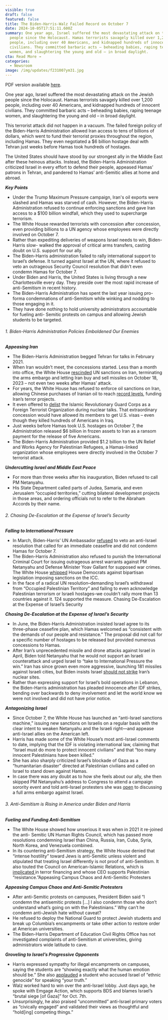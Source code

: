 ```yaml
---
visible: true
draft: false
featured: false
title: The Biden-Harris-Walz Failed Record on October 7
date: 2024-10-05T17:51:11.600Z
summary: One year ago, Israel suffered the most devastating attack on the Jewish
  people since the Holocaust. Hamas terrorists savagely killed over 1,200
  people, including over 40 Americans, and kidnapped hundreds of innocent
  civilians. They committed barbaric acts – beheading babies, raping teenage
  women, and slaughtering the young and old – in broad daylight.
cta: Read More →
categories:
  - Newsroom
image: /img/updates/f231007ym31.jpg
---
```

PDF version available [here](https://www.dropbox.com/scl/fi/33qa9btqb11nuvc877o1c/October-7-Messaging.pdf?rlkey=a9qnghln02mhker4xqksmr4z5&st=zf5ishl6&dl=0).

One year ago, Israel suffered the most devastating attack on the Jewish people since the Holocaust. Hamas terrorists savagely killed over 1,200 people, including over 40 Americans, and kidnapped hundreds of innocent civilians. They committed barbaric acts – beheading babies, raping teenage women, and slaughtering the young and old – in broad daylight.

This terrorist attack did not happen in a vacuum. The failed foreign policy of the Biden-Harris Administration allowed Iran access to tens of billions of dollars, which went to fund their terrorist proxies throughout the region, including Hamas. They even negotiated a $6 billion hostage deal with Tehran just weeks before Hamas took hundreds of hostages.

The United States should have stood by our strongest ally in the Middle East after these heinous attacks. Instead, the Biden-Harris Administration criticized Israel in every effort to defend their people, appeased Hamas’ patrons in Tehran, and pandered to Hamas’ anti-Semitic allies at home and abroad.

***Key Points***

* Under the Trump Maximum Pressure campaign, Iran's oil exports were slashed and Hamas was starved of cash. However, the Biden-Harris Administration refused to continue enforcing sanctions and gave Iran access to a $100 billion windfall, which they used to supercharge terrorism.
* The White House rewarded terrorists with concession after concession, even providing billions to a UN agency whose employees were directly involved on October 7.
* Rather than expediting deliveries of weapons Israel needs to win, Biden-Harris slow- walked the approval of critical arms transfers, casting doubt on U.S. support for our ally.
* The Biden-Harris administration failed to rally international support to Israel’s defense. It turned against Israel at the UN, where it refused to veto an outrageous Security Council resolution that didn’t even condemn Hamas for October 7.
* Under Biden and Harris, the United States is living through a new Charlottesville every day. They preside over the most rapid increase of anti-Semitism in recent history.
* The Biden-Harris Administration has spent the last year issuing pro-forma condemnations of anti-Semitism while winking and nodding to those engaging in it.
* They have done nothing to hold university administrators accountable for fueling anti- Semitic protests on campus and allowing Jewish students to be targeted.

###### 1. Biden-Harris Administration Policies Emboldened Our Enemies

***Appeasing Iran***

* The Biden-Harris Administration begged Tehran for talks in February 2021.
* When Iran wouldn’t meet, the concessions started. Less than a month into office, the White House [rescinded](https://apnews.com/article/joe-biden-donald-trump-iran-united-states-united-nations-aa8f38fa3bf7de3c09a469ec91664a3c) UN sanctions on Iran, terminating the arms embargo and letting Iran buy and sell missiles on October 18, 2023 – not even two weeks after Hamas’ attack.
* For years, the White House has refused to enforce oil sanctions on Iran, allowing Chinese purchases of Iranian oil to reach [record levels](https://freebeacon.com/national-security/iran-raked-in-16-billion-from-illicit-oil-sales-in-just-4-months-highlighting-biden-harris-admins-lax-sanctions-enforcement/), funding Iran’s terror projects.
* It even offered to [delist](https://www.tabletmag.com/sections/news/articles/this-isnt-obamas-iran-deal-its-much-much-worse) the Islamic Revolutionary Guard Corps as a Foreign Terrorist Organization during nuclear talks. That extraordinary concession would have allowed its members to get U.S. visas – even though they killed hundreds of Americans in Iraq.
* Just weeks before Hamas took U.S. hostages on October 7, the Administration released $6 billion in frozen assets to Iran as a ransom payment for the release of five Americans.
* The Biden-Harris Administration provided $1.2 billion to the UN Relief and Works Agency for Palestinian Refugees, a Hamas-linked organization whose employees were directly involved in the October 7 terrorist attack.

***Undercutting Israel and Middle East Peace***

* For more than three weeks after his inauguration, Biden refused to call PM Netanyahu.
* His State Department called parts of Judea, Samaria, and even Jerusalem “occupied territories,” cutting bilateral development projects in those areas, and ordering officials not to refer to the Abraham Accords by their name.

###### 2. Chasing De-Escalation at the Expense of Israel’s Security

***Falling to International Pressure***

* In March, Biden-Harris’ UN Ambassador [refused](https://jinsa.org/jinsa_report/us-abstention-at-the-un-undermined-support-for-israel-and-stated-us-policy/) to veto an anti-Israel resolution that called for an immediate ceasefire and did not condemn Hamas for October 7.
* The Biden-Harris Administration also refused to punish the International Criminal Court for issuing outrageous arrest warrants against PM Netanyahu and Defense Minister Yoav Gallant for supposed war crimes. The White House [whipped](https://www.axios.com/2024/06/04/icc-sanctions-vote-house-passes) House Democrats against bipartisan legislation imposing sanctions on the ICC.
* In the face of a radical UN resolution–demanding Israel’s withdrawal from “Occupied Palestinian Territory” and failing to even acknowledge Palestinian terrorism or Israeli hostages–we couldn’t rally more than 13 countries against it. 124 supported the measure. Chasing De-Escalation at the Expense of Israel’s Security

***Chasing De-Escalation at the Expense of Israel’s Security***

* In June, the Biden-Harris Administration insisted Israel agree to its three-phase ceasefire plan, which Hamas welcomed as “consistent with the demands of our people and resistance.” The proposal did not call for a specific number of hostages to be released but provided numerous concessions to Hamas.
* After Iran’s unprecedented missile and drone attacks against Israel in April, Biden told Netanyahu that he would not support an Israeli counterattack and urged Israel to “take to International Pressure the win.” Iran has since grown even more aggressive, launching 181 missiles against Israeli cities, but Biden insists Israel [should not strike](https://www.axios.com/2024/10/02/biden-israel-strike-iran-nuclear-program) Iran’s nuclear sites.
* Rather than expressing support for Israel’s bold operations in Lebanon, the Biden-Harris administration has pleaded innocence after IDF strikes, bending over backwards to deny involvement and let the world know we were not involved and did not have prior notice.

***Antagonizing Israel***

* Since October 7, the White House has launched an “anti-Israel sanctions machine,” issuing new sanctions on Israelis on a regular basis with the clear intent to weaken Netanyahu and the Israeli right—and appease anti-Israel allies on the American left.
* Harris has made some of the White House’s most anti-Israel comments to date, implying that the IDF is violating international law, claiming that “Israel must do more to protect innocent civilians” and that “too many innocent Palestinians have been killed.”
* She has also sharply criticized Israel’s blockade of Gaza as a “humanitarian disaster” directed at Palestinian civilians and called on Israel to stand down against Hamas.
* In case there was any doubt as to how she feels about our ally, she then skipped PM Netanyahu’s address to Congress to attend a campaign sorority event and told anti-Israel protesters she was [open](https://nypost.com/2024/08/29/us-news/kamala-harris-refuses-to-say-if-shell-withhold-us-weapons-shipments-to-israel/) to discussing a full arms embargo against Israel.

###### 3. Anti-Semitism is Rising in America under Biden and Harris

***Fueling and Funding Anti-Semitism***

* The White House showed how unserious it was when in 2021 it re-joined the anti- Semitic UN Human Rights Council, which has passed more resolutions condemning Israel than China, Russia, Iran, Cuba, Syria, North Korea, and Venezuela combined.
* In its countering anti-Semitism strategy, the White House denied that “intense hostility” toward Jews is anti-Semitic unless violent and stipulated that treating Israel differently is not proof of anti-Semitism. It also touted the Council on American-Islamic Relations, which is[ implicated ](https://www.fdd.org/analysis/2023/12/08/the-white-house-partnered-with-cair-to-fight-antisemitism-despite-its-antisemitism/)in terror financing and whose CEO supports Palestinian “resistance.”Appeasing Campus Chaos and Anti-Semitic Protesters

***Appeasing Campus Chaos and Anti-Semitic Protesters***

* After anti-Semitic protests on campuses, President Biden said “I condemn the antisemitic protests \[...] I also condemn those who don’t understand what’s going on with the Palestinians.” Why can’t he condemn anti-Jewish hate without caveat?
* He refused to deploy the National Guard to protect Jewish students and break up Columbia’s encampments or take other action to restore order at American universities.
* The Biden-Harris Department of Education Civil Rights Office has not investigated complaints of anti-Semitism at universities, giving administrators wide latitude to cave.

***Groveling to Israel’s Progressive Opponents***

* Harris expressed sympathy for illegal encampments on campuses, saying the students are “showing exactly what the human emotion should be.” She also [applauded](https://www.cnn.com/2021/09/30/politics/adl-kamala-harris-israel-funding/index.html) a student who accused Israel of “ethnic genocide” for speaking “your truth.”
* Walz worked hard to win over the anti-Israel lobby. Just days ago, he spoke with Emgage Action, which supports BDS and blames Israel’s “brutal siege \[of Gaza]” for Oct. 7th.
* Unsurprisingly, he also praised “uncommitted” anti-Israel primary voters as “civically engaged” and validated their views as thoughtful and “hold\[ing] competing things.”